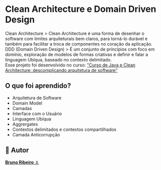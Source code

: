 # Clean Architecture e Domain Driven Design
Clean Architecture > Clean Architecture é uma forma de desenhar o software com limites arquiteturais bem claros, para torná-lo durável e também para facilitar a troca de componentes no coração da aplicação.
<br>
DDD (Domain Driven Design) > É um conjunto de princípios com foco em domínio, exploração de modelos de formas criativas e definir e falar a linguagem Ubíqua, baseado no contexto delimitado. 
<br>
Esse projeto foi desenvolvido no curso: <a href="https://cursos.alura.com.br/course/java-clean-architecture">"Curso de
Java e Clean Architecture: descomplicando arquitetura de software"</a>

## O que foi aprendido?
- Arquitetura de Software
- Domain Model
- Camadas
- Interface com o Usuário
- Linguagem Ubíqua
- Aggrergates
- Contextos delimitados e contextos compartilhados
- Camada Anticorrupção

<h2>🧐 Autor</h2>
<a href="https://github.com/brdoliveira" title="Github"><b>Bruno Ribeiro</b> ⚓</a>
